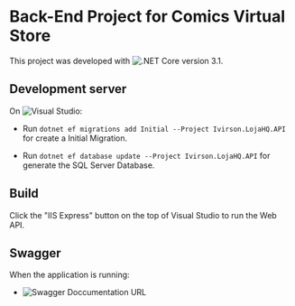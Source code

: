 # Back-End Project for Comics Virtual Store

This project was developed with ![.NET Core](https://docs.microsoft.com/pt-br/dotnet/core/whats-new/dotnet-core-3-1) version 3.1.

## Development server

On ![Visual Studio](https://visualstudio.microsoft.com/pt-br/):

  - Run `dotnet ef migrations add Initial --Project Ivirson.LojaHQ.API` for create a Initial Migration. 

  - Run `dotnet ef database update --Project Ivirson.LojaHQ.API` for generate the SQL Server Database. 

## Build

Click the "IIS Express" button on the top of Visual Studio to run the Web API.

## Swagger

When the application is running:

- ![Swagger Doccumentation URL](https://localhost:44343/swagger)

